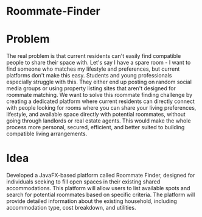 # Roommate-Finder

# Problem
The real problem is that current residents can't easily find compatible people to share their space with. Let's say I have a spare room - I want to find someone who matches my lifestyle and preferences, but current platforms don't make this easy. Students and young professionals especially struggle with this. They either end up posting on random social media groups or using property listing sites that aren't designed for roommate matching.
We want to solve this roommate finding challenge by creating a dedicated platform where current residents can directly connect with people looking for rooms where you can share your living preferences, lifestyle, and available space directly with potential roommates, without going through landlords or real estate agents. This would make the whole process more personal, secured, efficient, and better suited to building compatible living arrangements.

# Idea
Developed a JavaFX-based platform called Roommate Finder, designed for individuals seeking to fill open spaces in their existing shared accommodations. This platform will allow users to list available spots and search for potential roommates based on specific criteria.
The platform will provide detailed information about the existing household, including accommodation type, cost breakdown, and utilities.
